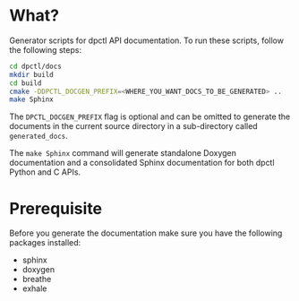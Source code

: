 What?
=====

Generator scripts for dpctl API documentation. To run these scripts, follow
the following steps:
```bash
cd dpctl/docs
mkdir build
cd build
cmake -DDPCTL_DOCGEN_PREFIX=<WHERE_YOU_WANT_DOCS_TO_BE_GENERATED> ..
make Sphinx
```

The `DPCTL_DOCGEN_PREFIX` flag is optional and can be omitted to generate the
documents in the current source directory in a sub-directory called
`generated_docs`.

The `make Sphinx` command will generate standalone Doxygen documentation and
a consolidated Sphinx documentation for both dpctl Python and C APIs.

Prerequisite
============

Before you generate the documentation make sure you have the following
packages installed:

- sphinx
- doxygen
- breathe
- exhale
